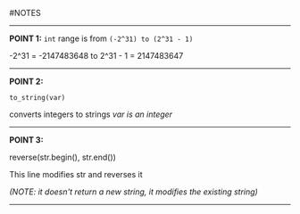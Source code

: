 #NOTES

---

**POINT 1:**
`int` range is from `(-2^31) to (2^31 - 1)`

-2^31 = -2147483648
to
2^31 - 1 = 2147483647

---

**POINT 2:**

`to_string(var)`

converts integers to strings
_var is an integer_

---

**POINT 3:**

reverse(str.begin(), str.end())

This line modifies str and reverses it

_(NOTE: it doesn't return a new string, it modifies the existing string)_

---
